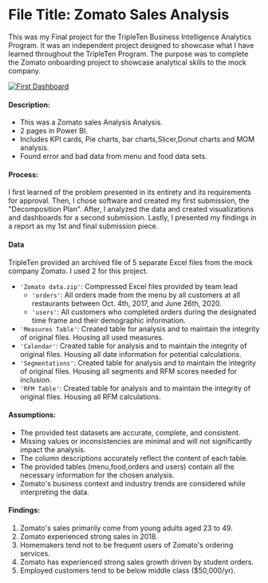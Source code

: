 # File Title: Zomato Sales Analysis

This was my Final project for the TripleTen Business Intelligence Analytics Program. It was an independent project designed to showcase what I have learned throughout the TripleTen Program. The purpose was to complete the Zomato onboarding project to showcase analytical skills to the mock company.

[<img src="https://github.com/narmada3/DataAnalytics_Trippleten\Zomato\image\zomatodashbord.png" alt="First Dashboard">](https://www.loom.com/share/d29a87fb973846829433f6dcf9a91a5b?sid=add8ee32-42ac-48d2-9af6-049f9e8dac77)

#### Description:
- This was a Zomato sales Analysis Analysis.
- 2 pages in Power BI.
- Includes KPI cards, Pie charts, bar charts,Slicer,Donut charts and MOM analysis.
- Found error and bad data from menu and food data sets.

#### Process:
I first learned of the problem presented in its entirety and its requirements for approval.
Then, I chose software and created my first submission, the "Decomposition Plan".
After, I analyzed the data and created visualizations and dashboards for a second submission.
Lastly, I presented my findings in a report as my 1st and final submission piece.

#### Data
TripleTen provided an archived file of 5 separate Excel files from the mock company Zomato. I used 2 for this project.
- `'Zomato data.zip'`: Compressed Excel files provided by team lead
    - `'orders'`: All orders made from the menu by all customers at all restaurants between Oct. 4th, 2017, and June 26th, 2020.
    - `'users'`: All customers who completed orders during the designated time frame and their demographic information.
- `'Measures Table'`: Created table for analysis and to maintain the integrity of original files. Housing all used measures.
- `'Calendar'`: Created table for analysis and to maintain the integrity of original files. Housing all date information for potential calculations.
- `'Segmentations'`: Created table for analysis and to maintain the integrity of original files. Housing all segments and RFM scores needed for inclusion.
- `'RFM Table'`: Created table for analysis and to maintain the integrity of original files. Housing all RFM calculations.

#### Assumptions:
- The provided test datasets are accurate, complete, and consistent.
- Missing values or inconsistencies are minimal and will not significantly impact the analysis.
- The column descriptions accurately reflect the content of each table.
- The provided tables (menu,food,orders and users) contain all the necessary information for the chosen analysis.
- Zomato's business context and industry trends are considered while interpreting the data.

#### Findings:
1. Zomato's sales primarily come from young adults aged 23 to 49.
2. Zomato experienced strong sales in 2018.
3. Homemakers tend not to be frequent users of Zomato's ordering services.
4. Zomato has experienced strong sales growth driven by student orders.
5. Employed customers tend to be below middle class ($50,000/yr).

